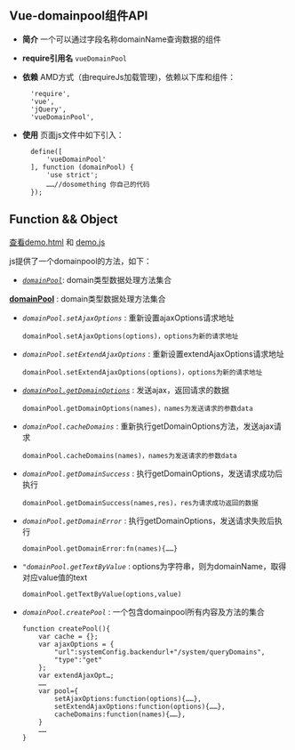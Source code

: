 ## Vue-domainpool组件API

+ __简介__ 一个可以通过字段名称domainName查询数据的组件
+ __require引用名__ `vueDomainPool`
+ __依赖__ AMD方式（由requireJs加载管理)，依赖以下库和组件：

        'require',
        'vue',
        'jQuery',
        'vueDomainPool',
+ __使用__ 页面js文件中如下引入：

        define([
            'vueDomainPool'
        ], function (domainPool) {
            'use strict';
            ……//dosomething 你自己的代码
        });

## Function && Object
[查看demo.html](./demo.html) 和 [demo.js](./demo.js)

js提供了一个domainpool的方法，如下：
* [_`domainPool`_](#domainPool): domain类型数据处理方法集合

<a name="domainPool" href="#domainPool">__domainPool__</a> : domain类型数据处理方法集合

  + <a name="domainPool.setAjaxOptions">_`domainPool.setAjaxOptions`_</a> : 重新设置ajaxOptions请求地址

        domainPool.setAjaxOptions(options)，options为新的请求地址

  + <a name="domainPool.setExtendAjaxOptions">_`domainPool.setExtendAjaxOptions`_</a> : 重新设置extendAjaxOptions请求地址

        domainPool.setExtendAjaxOptions(options)，options为新的请求地址

  + <a name="domainPool.getDomainOptions" href="#">_`domainPool.getDomainOptions`_</a> : 发送ajax，返回请求的数据

        domainPool.getDomainOptions(names)，names为发送请求的参数data

  + <a name="domainPool.cacheDomains">_`domainPool.cacheDomains`_</a> : 重新执行getDomainOptions方法，发送ajax请求

        domainPool.cacheDomains(names)，names为发送请求的参数data

  + <a name="domainPool.getDomainSuccess">_`domainPool.getDomainSuccess`_</a> : 执行getDomainOptions，发送请求成功后执行

        domainPool.getDomainSuccess(names,res)，res为请求成功返回的数据

  + <a name="domainPool.getDomainError">_`domainPool.getDomainError`_</a> : 执行getDomainOptions，发送请求失败后执行

        domainPool.getDomainError:fn(names){……}

  + <a name="domainPool.getTextByValue">_`"domainPool.getTextByValue`_</a> : options为字符串，则为domainName，取得对应value值的text

        domainPool.getTextByValue(options,value)

  + <a name="domainPool.createPool">_`domainPool.createPool`_</a> : 一个包含domainpool所有内容及方法的集合

        function createPool(){
            var cache = {};
            var ajaxOptions = {
                "url":systemConfig.backendurl+"/system/queryDomains",
                "type":"get"
            };
            var extendAjaxOpt…;
            ……
            var pool={
                setAjaxOptions:function(options){……},
                setExtendAjaxOptions:function(options){……},
                cacheDomains:function(names){……},
            }
            ……
        }
